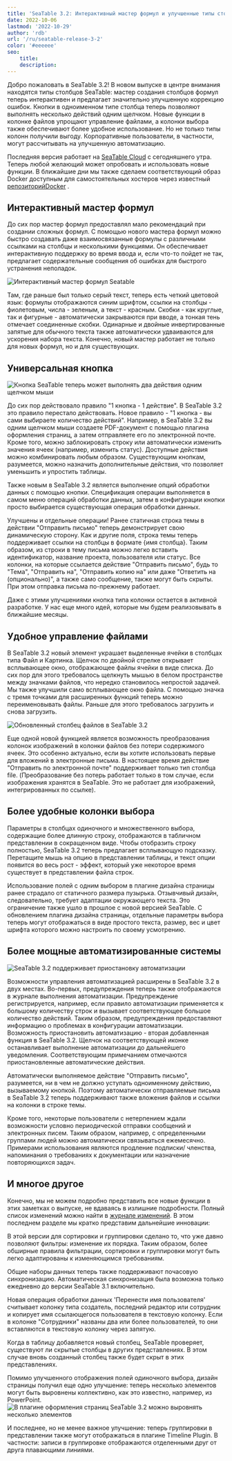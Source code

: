 ```yaml
---
title: 'SeaTable 3.2: Интерактивный мастер формул и улучшенные типы столбцов'
date: 2022-10-06
lastmod: '2022-10-29'
author: 'rdb'
url: '/ru/seatable-release-3-2'
color: '#eeeeee'
seo:
    title:
    description:
---
```


Добро пожаловать в SeaTable 3.2! В новом выпуске в центре внимания находятся типы столбцов SeaTable: мастер создания столбцов формул теперь интерактивен и предлагает значительно улучшенную коррекцию ошибок. Кнопки в одноименном типе столбца теперь позволяют выполнять несколько действий одним щелчком. Новые функции в колонке файлов упрощают управление файлами, а колонки выбора также обеспечивают более удобное использование. Но не только типы колонн получили выгоду. Корпоративные пользователи, в частности, могут рассчитывать на улучшенную автоматизацию.

Последняя версия работает на [SeaTable Cloud](https://cloud.seatable.io) с сегодняшнего утра. Теперь любой желающий может опробовать и использовать новые функции. В ближайшие дни мы также сделаем соответствующий образ Docker доступным для самостоятельных хостеров через известный [репозиторийDocker](https://hub.docker.com/r/seatable/seatable-enterprise/tags) .

## Интерактивный мастер формул

До сих пор мастер формул предоставлял мало рекомендаций при создании сложных формул. С помощью нового мастера формул можно быстро создавать даже взаимосвязанные формулы с различными ссылками на столбцы и несколькими функциями. Он обеспечивает интерактивную поддержку во время ввода и, если что-то пойдет не так, предлагает содержательные сообщения об ошибках для быстрого устранения неполадок.

![Интерактивный мастер формул Seatable](SeaTable3.2_FormulaWizard.png)

Там, где раньше был только серый текст, теперь есть четкий цветовой язык: формулы отображаются синим шрифтом, ссылки на столбцы - фиолетовым, числа - зеленым, а текст - красным. Скобки - как круглые, так и фигурные - автоматически закрываются при вводе, а тонкая тень отмечает соединенные скобки. Одинарные и двойные инвертированные запятые для обычного текста также автоматически удваиваются для ускорения набора текста. Конечно, новый мастер работает не только для новых формул, но и для существующих.

## Универсальная кнопка

![Кнопка SeaTable теперь может выполнять два действия одним щелчком мыши](SeaTable3.2_ButtonColumn.png)

До сих пор действовало правило "1 кнопка - 1 действие". В SeaTable 3.2 это правило перестало действовать. Новое правило - "1 кнопка - вы сами выбираете количество действий". Например, в SeaTable 3.2 вы одним щелчком мыши создаете PDF-документ с помощью плагина оформления страниц, а затем отправляете его по электронной почте. Кроме того, можно заблокировать строку или автоматически изменить значения ячеек (например, изменить статус). Доступные действия можно комбинировать любым образом. Существующим кнопкам, разумеется, можно назначить дополнительные действия, что позволяет уменьшить и упростить таблицы.

Также новым в SeaTable 3.2 является выполнение опций обработки данных с помощью кнопки. Спецификация операции выполняется в самом меню операций обработки данных, затем в конфигурации кнопки просто выбирается существующая операция обработки данных.

Улучшены и отдельные операции! Ранее статичная строка темы в действии "Отправить письмо" теперь демонстрирует свою динамическую сторону. Как и другие поля, строка темы теперь поддерживает ссылки на столбцы в формате {имя столбца}. Таким образом, из строки в тему письма можно легко вставить идентификатор, название проекта, пользователя или статус. Все колонки, на которые ссылается действие "Отправить письмо", будь то "Тема", "Отправить на", "Отправить копию на" или даже "Ответить на (опционально)", а также само сообщение, также могут быть скрыты. При этом отправка письма по-прежнему работает.

Даже с этими улучшениями кнопка типа колонки остается в активной разработке. У нас еще много идей, которые мы будем реализовывать в ближайшие месяцы.

## Удобное управление файлами

В SeaTable 3.2 новый элемент украшает выделенные ячейки в столбцах типа Файл и Картинка. Щелчок по двойной стрелке открывает всплывающее окно, отображающее файлы ячейки в виде списка. До сих пор для этого требовалось щелкнуть мышью в белом пространстве между значками файлов, что нередко становилось непростой задачей. Мы также улучшили само всплывающее окно файла. С помощью значка с тремя точками для расширенных функций теперь можно переименовывать файлы. Раньше для этого требовалось загрузить и снова загрузить.

![Обновленный столбец файлов в SeaTable 3.2](SeaTable3.2_FileColumn.png)

Еще одной новой функцией является возможность преобразования колонок изображений в колонки файлов без потери содержимого ячеек. Это особенно актуально, если вы хотите использовать первые для вложений в электронные письма. В настоящее время действие "Отправить по электронной почте" поддерживает только тип столбца file. (Преобразование без потерь работает только в том случае, если изображения хранятся в SeaTable. Это не работает для изображений, интегрированных по ссылке).

## Более удобные колонки выбора

Параметры в столбцах одиночного и множественного выбора, содержащие более длинную строку, отображаются в табличном представлении в сокращенном виде. Чтобы отобразить строку полностью, SeaTable 3.2 теперь предлагает всплывающую подсказку. Перетащите мышь на опцию в представлении таблицы, и текст опции появится во весь рост - эффект, который уже некоторое время существует в представлении файла строк.

Использование полей с одним выбором в плагине дизайна страницы ранее страдало от статичного размера пузырька. Отзывчивый дизайн, следовательно, требует адаптации окружающего текста. Это ограничение также ушло в прошлое с новой версией SeaTable. С обновлением плагина дизайна страницы, отдельные параметры выбора теперь могут отображаться в виде простого текста, размер, вес и цвет шрифта которого можно настроить по своему усмотрению.

## Более мощные автоматизированные системы

![SeaTable 3.2 поддерживает приостановку автоматизации](SeaTable3.2_PauseAutomations_400x361.png)

Возможности управления автоматизацией расширены в SeaTable 3.2 в двух местах. Во-первых, предупреждения теперь также отображаются в журнале выполнения автоматизации. Предупреждение регистрируется, например, если правило автоматизации применяется к большому количеству строк и вызывает соответствующее большое количество действий. Таким образом, предупреждения предоставляют информацию о проблемах в конфигурации автоматизации. Возможность приостановить автоматизацию - вторая добавленная функция в SeaTable 3.2. Щелчок на соответствующей иконке останавливает выполнение автоматизации до дальнейшего уведомления. Соответствующим примечанием отмечаются приостановленные автоматические действия.

Автоматически выполняемое действие "Отправить письмо", разумеется, ни в чем не должно уступать одноименному действию, вызываемому кнопкой. Поэтому автоматически отправляемые письма в SeaTable 3.2 теперь поддерживают также вложения файлов и ссылки на колонки в строке темы.

Кроме того, некоторые пользователи с нетерпением ждали возможности условно периодической отправки сообщений и электронных писем. Таким образом, например, с определенными группами людей можно автоматически связываться ежемесячно. Примерами использования являются продление подписки/ членства, напоминания о требованиях к документации или назначение повторяющихся задач.

## И многое другое

Конечно, мы не можем подробно представить все новые функции в этих заметках о выпуске, не вдаваясь в излишние подробности. Полный список изменений можно найти в [журнале изменений](https://seatable.io/ru/docs/changelog/version-3-2/). В этом последнем разделе мы кратко представим дальнейшие инновации:

В этой версии для сортировки и группировки сделано то, что уже давно позволяют фильтры: изменение их порядка. Таким образом, более обширные правила фильтрации, сортировки и группировки могут быть легко адаптированы к изменяющимся требованиям.

Общие наборы данных теперь также поддерживают почасовую синхронизацию. Автоматическая синхронизация была возможна только ежедневно до версии SeaTable 3.1 включительно.

Новая операция обработки данных 'Перенести имя пользователя' считывает колонку типа создатель, последний редактор или сотрудник и копирует имя ссылающегося пользователя в текстовую колонку. Если в колонке "Сотрудники" названы два или более пользователей, то они вставляются в текстовую колонку через запятую.

Когда в таблицу добавляется новый столбец, SeaTable проверяет, существуют ли скрытые столбцы в других представлениях. В этом случае вновь созданный столбец также будет скрыт в этих представлениях.

Помимо улучшенного отображения полей одиночного выбора, дизайн страницы получил еще одно улучшение: теперь несколько элементов могут быть выровнены коллективно, как это известно, например, из PowerPoint.  
![В плагине оформления страниц SeaTable 3.2 можно выровнять несколько элементов](SeaTable3.2-ElementAlignment.png)

И последнее, но не менее важное улучшение: теперь группировки в представлении также могут отображаться в плагине Timeline Plugin. В частности: записи в группировке отображаются отделенными друг от друга плавающими линиями.
